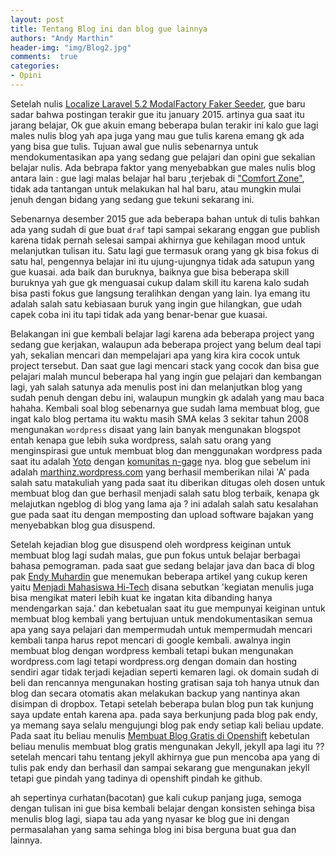 ```yaml
---
layout: post
title: Tentang Blog ini dan blog gue lainnya
authors: "Andy Marthin"
header-img: "img/Blog2.jpg"
comments:  true
categories:
- Opini
---
```


 Setelah nulis [Localize Laravel 5.2 ModalFactory Faker Seeder](https://blog.marthin.web.id/2016/05/11/localize-laravel-5-2-modalfactory-faker-seeder/), gue baru sadar bahwa postingan terakir gue itu january 2015. artinya gua saat itu jarang belajar, Ok gue akuin emang beberapa bulan terakir ini kalo gue lagi males nulis blog yah apa juga yang mau gue tulis karena emang gk ada yang bisa gue tulis. Tujuan awal gue nulis sebenarnya untuk mendokumentasikan apa yang sedang gue pelajari dan opini gue sekalian belajar nulis. Ada bebrapa faktor yang menyebabkan gue males nulis blog antara lain : gue lagi malas belajar hal baru ,terjebak di ["Comfort Zone"](https://en.wikipedia.org/wiki/Comfort_zone), tidak ada tantangan untuk melakukan hal hal baru, atau mungkin mulai jenuh dengan bidang yang sedang gue tekuni sekarang ini.

<!--more-->

 Sebenarnya desember 2015 gue ada beberapa bahan untuk di tulis bahkan ada yang sudah di gue buat `draf` tapi sampai sekarang enggan gue publish karena tidak pernah selesai sampai akhirnya gue kehilagan mood untuk melanjutkan tulisan itu. Satu lagi gue termasuk orang yang gk bisa fokus di satu hal, pengennya belajar ini itu ujung-ujungnya tidak ada satupun yang gue kuasai. ada baik dan buruknya, baiknya gue bisa beberapa skill buruknya yah gue gk menguasai cukup dalam skill itu karena kalo sudah bisa pasti fokus gue langsung teralihkan dengan yang lain. Iya emang itu adalah salah satu kebiasaan buruk yang ingin gue hilangkan, gue udah capek coba ini itu tapi tidak ada yang benar-benar gue kuasai.

 Belakangan ini gue kembali belajar lagi karena ada beberapa project yang sedang gue kerjakan, walaupun ada beberapa project yang belum deal tapi yah, sekalian mencari dan mempelajari apa yang kira kira cocok untuk project tersebut. Dan saat gue lagi mencari stack yang cocok dan bisa gue pelajari malah muncul beberapa hal yang ingin gue pelajari dan kembangan lagi, yah salah satunya ada menulis post ini dan melanjutkan blog yang sudah penuh dengan debu ini, walaupun mungkin gk adalah yang mau baca hahaha. Kembali soal blog sebenarnya gue sudah lama membuat blog, gue ingat kalo blog pertama itu waktu masih SMA kelas 3 sekitar tahun 2008 mengunakan `wordpress` disaat yang lain banyak mengunakan blogspot entah kenapa gue lebih suka wordpress, salah satu orang yang menginspirasi gue untuk membuat blog dan menggunakan wordpress pada saat itu adalah [Yoto](https://yotowp.com) dengan [komunitas n-gage](https://yotowp.com/lain-lain/komunitas-n-gage-lover-2/) nya. blog gue sebelum ini adalah [marthinz.wordpress.com](http://marthinz.wordpress.com) yang berhasil memberikan nilai 'A' pada salah satu matakuliah yang pada saat itu diberikan ditugas oleh dosen untuk membuat blog dan gue berhasil menjadi salah satu blog terbaik, kenapa gk melajutkan ngeblog di blog yang lama aja ? ini adalah salah satu kesalahan gue pada saat itu dengan memposting dan upload software bajakan yang menyebabkan blog gua disuspend.

 Setelah kejadian blog gue disuspend oleh wordpress keiginan untuk membuat blog lagi sudah malas, gue pun fokus untuk belajar berbagai bahasa pemograman. pada saat gue sedang belajar java dan baca di blog pak [Endy Muhardin](http://software.endy.muhardin.com/) gue menemukan beberapa artikel yang cukup keren yaitu [Menjadi Mahasiswa Hi-Tech](http://software.endy.muhardin.com/life/menjadi-mahasiswa-hi-tech/) disana sebutkan 'kegiatan menulis juga bisa mengikat materi lebih kuat ke ingatan kita dibanding hanya mendengarkan saja.' dan kebetualan saat itu gue mempunyai keiginan untuk membuat blog kembali  yang bertujuan untuk mendokumentasikan semua apa yang saya pelajari dan mempermudah untuk mempermudah mencari kembali tanpa harus repot mencari di google kembali. awalnya ingin membuat blog dengan wordpress kembali tetapi bukan mengunakan wordpress.com lagi tetapi wordpress.org dengan domain dan hosting sendiri agar tidak terjadi kejadian seperti kemaren lagi. ok domain sudah di beli dan rencannya mengunakan hosting gratisan saja toh hanya utnuk dan blog dan secara otomatis akan melakukan backup yang nantinya akan disimpan di dropbox. Tetapi setelah beberapa bulan blog pun tak kunjung saya update entah karena apa. pada saya berkunjung pada blog pak endy, ya memang saya selalu mengujungi blog pak endy setiap kali beliau update. Pada saat itu beliau menulis [Membuat Blog Gratis di Openshift](http://software.endy.muhardin.com/aplikasi/membuat-blog-gratis-di-openshift/) kebetulan beliau menulis membuat blog gratis mengunakan Jekyll, jekyll apa lagi itu ?? setelah mencari tahu tentang jekyll akhirnya gue pun mencoba apa yang di tulis pak endy dan berhasil dan sampai sekarang gue mengunakan jekyll tetapi gue pindah yang tadinya di openshift pindah ke github.

 ah sepertinya curhatan(bacotan) gue kali cukup panjang juga, semoga dengan tulisan ini gue bisa kembali belajar dengan konsisten sehinga bisa menulis blog lagi, siapa tau ada yang nyasar ke blog gue ini dengan permasalahan yang sama sehinga blog ini bisa berguna buat gua dan lainnya.
